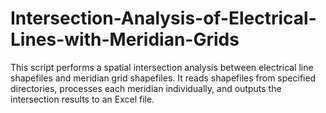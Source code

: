 # Intersection-Analysis-of-Electrical-Lines-with-Meridian-Grids
This script performs a spatial intersection analysis between electrical line shapefiles and meridian grid shapefiles. It reads shapefiles from specified directories, processes each meridian individually, and outputs the intersection results to an Excel file. 

